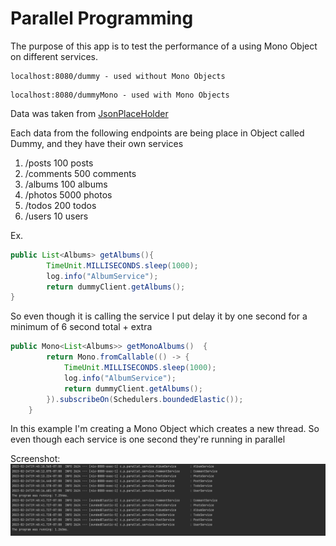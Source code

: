# Parallel Programming

The purpose of this app is to test the performance of a using Mono Object on different services.

````
localhost:8080/dummy - used without Mono Objects
````

``````
localhost:8080/dummyMono - used with Mono Objects
``````

Data was taken from [JsonPlaceHolder](https://jsonplaceholder.typicode.com)

Each data from the following endpoints are being place in Object called Dummy, and they have their own services

1. /posts	100 posts
2. /comments	500 comments
3. /albums	100 albums
4. /photos	5000 photos
5. /todos	200 todos
6. /users	10 users

Ex.
````java
public List<Albums> getAlbums(){
        TimeUnit.MILLISECONDS.sleep(1000);
        log.info("AlbumService");
        return dummyClient.getAlbums();
}
````

So even though it is calling the service I put delay it by one second for a minimum of 6 second total + extra

````java
public Mono<List<Albums>> getMonoAlbums()  {
        return Mono.fromCallable(() -> {
            TimeUnit.MILLISECONDS.sleep(1000);
            log.info("AlbumService");
            return dummyClient.getAlbums();
        }).subscribeOn(Schedulers.boundedElastic());
    }
````

In this example I'm creating a Mono Object which creates a new thread. So even though each service is one second 
they're running in parallel


Screenshot:
![screenahot](screenshot.png)

